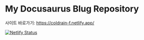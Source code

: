 # My Docusaurus Blug Repository

사이트 바로가기: https://coldrain-f.netlify.app/

[![Netlify Status](https://api.netlify.com/api/v1/badges/19fdec6c-f540-42f9-8915-ab4cd7020ca9/deploy-status)](https://app.netlify.com/sites/coldrain-f/deploys)
